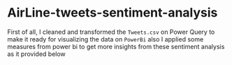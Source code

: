 # AirLine-tweets-sentiment-analysis

First of all, I cleaned and transformed the ```Tweets.csv``` on Power Query to make it ready for visualizing the data on ```PowerBi``` also I applied some measures from power bi to get more insights from these sentiment analysis as it provided below
